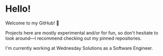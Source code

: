 # Hello!

Welcome to my GitHub! 👋

Projects here are mostly experimental and/or for fun, so don't hesitate to look around—I recommend checking out my pinned repositories.

I'm currently working at Wednesday Solutions as a Software Engineer.
